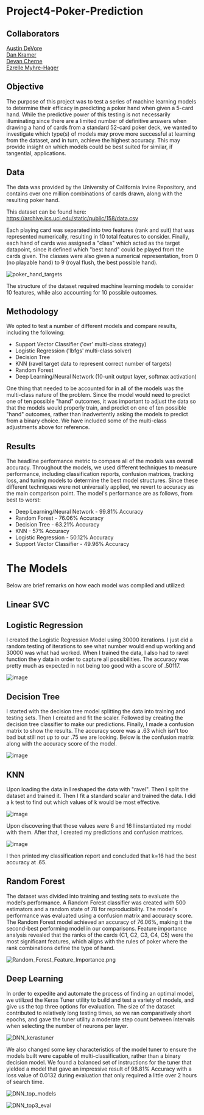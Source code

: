 # Project4-Poker-Prediction

## Collaborators
[Austin DeVore](https://github.com/adevore33) <br>
[Dan Kramer](https://github.com/d6kramer) <br>
[Devan Cherne](https://github.com/IAmTheGam3) <br>
[Ezrelle Myhre-Hager](https://github.com/myhre062)

## Objective

The purpose of this project was to test a series of machine learning models to determine their efficacy in predicting a poker hand when given a 5-card hand. While the predictive power of this testing is not necessarily illuminating since there are a limited number of definitive answers when drawing a hand of cards from a standard 52-card poker deck, we wanted to investigate which type(s) of models may prove more successful at learning from the dataset, and in turn, achieve the highest accuracy. This may provide insight on which models could be best suited for similar, if tangential, applications.

## Data

The data was provided by the University of California Irvine Repository, and contains over one million combinations of cards drawn, along with the resulting poker hand.

This dataset can be found here: https://archive.ics.uci.edu/static/public/158/data.csv

Each playing card was separated into two features (rank and suit) that was represented numerically, resulting in 10 total features to consider. Finally, each hand of cards was assigned a "class" which acted as the target datapoint, since it defined which "best hand" could be played from the cards given. The classes were also given a numerical representation, from 0 (no playable hand) to 9 (royal flush, the best possible hand).

![poker_hand_targets](https://github.com/myhre062/Project4-Poker-Prediction/assets/147351952/d4192d72-4c79-4fe4-b479-4d6ba6a13772)

The structure of the dataset required machine learning models to consider 10 features, while also accounting for 10 possible outcomes.

## Methodology

We opted to test a number of different models and compare results, including the following:

- Support Vector Classifier ('ovr' multi-class strategy)
- Logistic Regression ('lbfgs' multi-class solver)
- Decision Tree
- KNN (ravel target data to represent correct number of targets)
- Random Forest
- Deep Learning/Neural Network (10-unit output layer, softmax activation)

One thing that needed to be accounted for in all of the models was the multi-class nature of the problem. Since the model would need to predict one of ten possible "hand" outcomes, it was important to adjust the data so that the models would properly train, and predict on one of ten possible "hand" outcomes, rather than inadvertently asking the models to predict from a binary choice. We have included some of the multi-class adjustments above for reference.

## Results

The headline performance metric to compare all of the models was overall accuracy. Throughout the models, we used different techniques to measure performance, including classification reports, confusion matrices, tracking loss, and tuning models to determine the best model structures. Since these different techniques were not universally applied, we revert to accuracy as the main comparison point. The model's performance are as follows, from best to worst:

- Deep Learning/Neural Network - 99.81% Accuracy
- Random Forest - 76.06% Accuracy
- Decision Tree - 63.21% Accuracy
- KNN - 57% Accuracy
- Logistic Regression - 50.12% Accuracy
- Support Vector Classifier - 49.96% Accuracy

# The Models

Below are brief remarks on how each model was compiled and utilized:

## Linear SVC



## Logistic Regression
I created the Logistic Regression Model using 30000 iterations.  I just did a random testing of iterations to see what number would end up working and 30000 was what had worked.  When I trained the data, I also had to ravel function the y data in order to capture all possibilities.  The accuracy was pretty much as expected in not being too good with a score of .50117.

![image](https://github.com/myhre062/Project4-Poker-Prediction/assets/153146489/d8ac12eb-1e6f-42b2-8d72-2fd386db530b)


## Decision Tree
I started with the decision tree model splitting the data into training and testing sets.  Then I created and fit the scaler.  Followed by creating the decision tree classifier to make our predictions.  Finally, I made a confusion matrix to show the results.  The accuracy score was a .63 which isn't too bad but still not up to our .75 we are looking.  Below is the confusion matrix along with the accuracy score of the model.

![image](https://github.com/myhre062/Project4-Poker-Prediction/assets/153146489/16a0217c-64f9-4d1a-b99c-2dff2a9f8b21)


## KNN
Upon loading the data in I reshaped the data with "ravel". Then I split the dataset and trained it. Then I fit a standard scalar and trained the data. I did a k test to find out which values of k would be most effective. 

![image](https://github.com/myhre062/Project4-Poker-Prediction/blob/main/Screenshots/knn_elbow_curve.png)

Upon discovering that those values were 6 and 16 I instantiated my model with them. After that, I created my predictions and confusion matrices. 

![image](https://github.com/myhre062/Project4-Poker-Prediction/blob/main/Screenshots/KNN_predictions.png)

I then printed my classification report and concluded that k=16 had the best accuracy at .65.

## Random Forest

The dataset was divided into training and testing sets to evaluate the model’s performance. A Random Forest classifier was created with 500 estimators and a random state of 78 for reproducibility. The model's performance was evaluated using a confusion matrix and accuracy score. The Random Forest model achieved an accuracy of 76.06%, making it the second-best performing model in our comparisons. Feature importance analysis revealed that the ranks of the cards (C1, C2, C3, C4, C5) were the most significant features, which aligns with the rules of poker where the rank combinations define the type of hand.

![Random_Forest_Feature_Importance.png
](https://github.com/myhre062/Project4-Poker-Prediction/blob/main/Screenshots/Random_Forest_Feature_Importance.png)

## Deep Learning
In order to expedite and automate the process of finding an optimal model, we utilized the Keras Tuner utility to build and test a variety of models, and give us the top three options for evaluation. The size of the dataset contributed to relatively long testing times, so we ran comparatively short epochs, and gave the tuner utility a moderate step count between intervals when selecting the number of neurons per layer. 

![DNN_kerastuner](https://github.com/myhre062/Project4-Poker-Prediction/assets/147351952/1cf181f2-4b07-492a-b7ad-4e44d7312a04)


We also changed some key characteristics of the model tuner to ensure the models built were capable of multi-classification, rather than a binary decision model. We found a balanced set of instructions for the tuner that yielded a model that gave an impressive result of 98.81% Accuracy with a loss value of 0.0132 during evaluation that only required a little over 2 hours of search time.

![DNN_top_models](https://github.com/myhre062/Project4-Poker-Prediction/assets/147351952/11514350-2c82-44e1-a6a0-6c16c8740b27)

![DNN_top3_eval](https://github.com/myhre062/Project4-Poker-Prediction/assets/147351952/4ed098ae-8ff9-427b-b8cf-d584f295b7b4)
